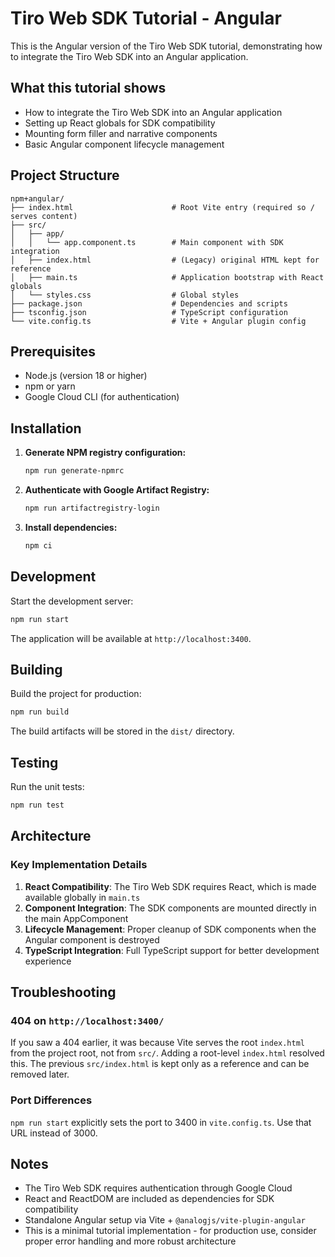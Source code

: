 # Tiro Web SDK Tutorial - Angular

This is the Angular version of the Tiro Web SDK tutorial, demonstrating how to integrate the Tiro Web SDK into an Angular application.

## What this tutorial shows

- How to integrate the Tiro Web SDK into an Angular application
- Setting up React globals for SDK compatibility
- Mounting form filler and narrative components
- Basic Angular component lifecycle management

## Project Structure

```
npm+angular/
├── index.html                      # Root Vite entry (required so / serves content)
├── src/
│   ├── app/
│   │   └── app.component.ts        # Main component with SDK integration
│   ├── index.html                  # (Legacy) original HTML kept for reference
│   ├── main.ts                     # Application bootstrap with React globals
│   └── styles.css                  # Global styles
├── package.json                    # Dependencies and scripts
├── tsconfig.json                   # TypeScript configuration
└── vite.config.ts                  # Vite + Angular plugin config
```

## Prerequisites

- Node.js (version 18 or higher)
- npm or yarn
- Google Cloud CLI (for authentication)

## Installation

1. **Generate NPM registry configuration:**
   ```bash
   npm run generate-npmrc
   ```

2. **Authenticate with Google Artifact Registry:**
   ```bash
   npm run artifactregistry-login
   ```

3. **Install dependencies:**
   ```bash
   npm ci
   ```

## Development

Start the development server:
```bash
npm run start
```

The application will be available at `http://localhost:3400`.

## Building

Build the project for production:
```bash
npm run build
```

The build artifacts will be stored in the `dist/` directory.

## Testing

Run the unit tests:
```bash
npm run test
```

## Architecture

### Key Implementation Details

1. **React Compatibility**: The Tiro Web SDK requires React, which is made available globally in `main.ts`
2. **Component Integration**: The SDK components are mounted directly in the main AppComponent
3. **Lifecycle Management**: Proper cleanup of SDK components when the Angular component is destroyed
4. **TypeScript Integration**: Full TypeScript support for better development experience

## Troubleshooting

### 404 on `http://localhost:3400/`
If you saw a 404 earlier, it was because Vite serves the root `index.html` from the project root, not from `src/`. Adding a root-level `index.html` resolved this. The previous `src/index.html` is kept only as a reference and can be removed later.

### Port Differences
`npm run start` explicitly sets the port to 3400 in `vite.config.ts`. Use that URL instead of 3000.

## Notes

- The Tiro Web SDK requires authentication through Google Cloud
- React and ReactDOM are included as dependencies for SDK compatibility
- Standalone Angular setup via Vite + `@analogjs/vite-plugin-angular`
- This is a minimal tutorial implementation - for production use, consider proper error handling and more robust architecture